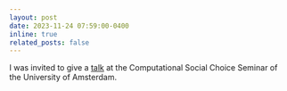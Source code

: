 ```yaml
---
layout: post
date: 2023-11-24 07:59:00-0400
inline: true
related_posts: false
---
```


I was invited to give a <a href="https://lab42.uva.nl/visit/lab42-talk-artem-tsikiridis-partial-allocations-in-budget-feasible-mechanism-design">talk</a> at the Computational Social Choice Seminar of the University of Amsterdam.
